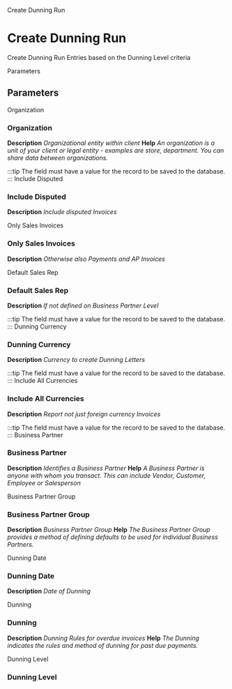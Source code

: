 
Create Dunning Run
# Create Dunning Run


Create Dunning Run Entries based on the Dunning Level criteria

Parameters
## Parameters


Organization
### Organization

**Description**
 *Organizational entity within client*
**Help**
 *An organization is a unit of your client or legal entity - examples are store, department. You can share data between organizations.*

:::tip
The field must have a value for the record to be saved to the database.
:::
Include Disputed
### Include Disputed

**Description**
 *Include disputed Invoices*

Only Sales Invoices
### Only Sales Invoices

**Description**
 *Otherwise also Payments and AP Invoices*

Default Sales Rep
### Default Sales Rep

**Description**
 *If not defined on Business Partner Level*

:::tip
The field must have a value for the record to be saved to the database.
:::
Dunning Currency
### Dunning Currency

**Description**
 *Currency to create Dunning Letters*

:::tip
The field must have a value for the record to be saved to the database.
:::
Include All Currencies
### Include All Currencies

**Description**
 *Report not just foreign currency Invoices*

:::tip
The field must have a value for the record to be saved to the database.
:::
Business Partner
### Business Partner

**Description**
 *Identifies a Business Partner*
**Help**
 *A Business Partner is anyone with whom you transact.  This can include Vendor, Customer, Employee or Salesperson*

Business Partner Group
### Business Partner Group

**Description**
 *Business Partner Group*
**Help**
 *The Business Partner Group provides a method of defining defaults to be used for individual Business Partners.*

Dunning Date
### Dunning Date

**Description**
 *Date of Dunning*

Dunning
### Dunning

**Description**
 *Dunning Rules for overdue invoices*
**Help**
 *The Dunning indicates the rules and method of dunning for past due payments.*

Dunning Level
### Dunning Level

